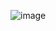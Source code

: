 ![image](https://github.com/Mogana004/Leetcode_DSA/assets/92911280/6c42eb3e-3934-48d9-8a0f-5cfc12c1600e)
